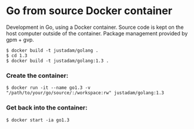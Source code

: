 Go from source Docker container
===============================

Development in Go, using a Docker container.  Source code is kept on the host computer outside of the container.  Package management provided by gpm + gvp.

```
$ docker build -t justadam/golang .
$ cd 1.3
$ docker build -t justadam/golang:1.3 .
```

### Create the container:

```
$ docker run -it --name go1.3 -v "/path/to/your/go/source/:/workspace:rw" justadam/golang:1.3
```

### Get back into the container:

```
$ docker start -ia go1.3
```
